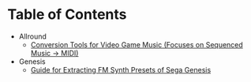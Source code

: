 # Table of Contents

* Allround
  * [Conversion Tools for Video Game Music (Focuses on Sequenced Music → MIDI)](Conversion_Tools_for_Video_Game_Music.md)
* Genesis
  * [Guide for Extracting FM Synth Presets of Sega Genesis](Guide_for_Extracting_FM_Synth_Presets_of_Sega_Genesis.md)
